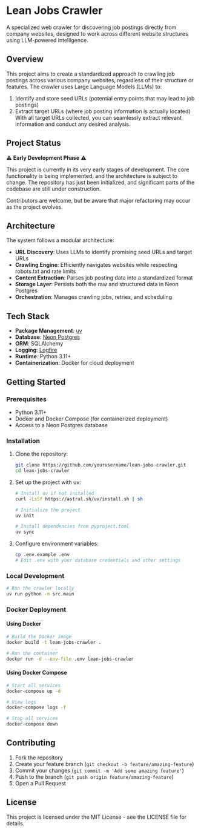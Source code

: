 # Lean Jobs Crawler

A specialized web crawler for discovering job postings directly from company websites, designed to work across different website structures using LLM-powered intelligence.

## Overview

This project aims to create a standardized approach to crawling job postings across various company websites, regardless of their structure or features. The crawler uses Large Language Models (LLMs) to:

1. Identify and store seed URLs (potential entry points that may lead to job postings)
2. Extract target URLs (where job posting information is actually located)
With all target URLs collected, you can seamlessly extract relevant information and conduct any desired analysis.

## Project Status

⚠️ **Early Development Phase** ⚠️

This project is currently in its very early stages of development. The core functionality is being implemented, and the architecture is subject to change. The repository has just been initialized, and significant parts of the codebase are still under construction.

Contributors are welcome, but be aware that major refactoring may occur as the project evolves.

## Architecture

The system follows a modular architecture:

- **URL Discovery**: Uses LLMs to identify promising seed URLs and target URLs
- **Crawling Engine**: Efficiently navigates websites while respecting robots.txt and rate limits
- **Content Extraction**: Parses job posting data into a standardized format
- **Storage Layer**: Persists both the raw and structured data in Neon Postgres
- **Orchestration**: Manages crawling jobs, retries, and scheduling

## Tech Stack

- **Package Management**: [uv](https://github.com/astral-sh/uv)
- **Database**: [Neon Postgres](https://neon.tech/)
- **ORM**: SQLAlchemy
- **Logging**: [Logfire](https://github.com/logfire-sh/logfire-python)
- **Runtime**: Python 3.11+
- **Containerization**: Docker for cloud deployment

## Getting Started

### Prerequisites

- Python 3.11+
- Docker and Docker Compose (for containerized deployment)
- Access to a Neon Postgres database

### Installation

1. Clone the repository:
   ```bash
   git clone https://github.com/yourusername/lean-jobs-crawler.git
   cd lean-jobs-crawler
   ```

2. Set up the project with uv:
   ```bash
   # Install uv if not installed
   curl -LsSf https://astral.sh/uv/install.sh | sh
   
   # Initialize the project
   uv init
   
   # Install dependencies from pyproject.toml
   uv sync
   ```

3. Configure environment variables:
   ```bash
   cp .env.example .env
   # Edit .env with your database credentials and other settings
   ```

### Local Development

```bash
# Run the crawler locally
uv run python -m src.main
```

### Docker Deployment

#### Using Docker

```bash
# Build the Docker image
docker build -t lean-jobs-crawler .

# Run the container
docker run -d --env-file .env lean-jobs-crawler
```

#### Using Docker Compose

```bash
# Start all services
docker-compose up -d

# View logs
docker-compose logs -f

# Stop all services
docker-compose down
```

## Contributing

1. Fork the repository
2. Create your feature branch (`git checkout -b feature/amazing-feature`)
3. Commit your changes (`git commit -m 'Add some amazing feature'`)
4. Push to the branch (`git push origin feature/amazing-feature`)
5. Open a Pull Request

## License

This project is licensed under the MIT License - see the LICENSE file for details.

